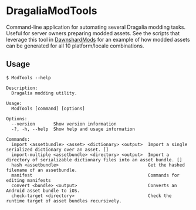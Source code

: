 # DragaliaModTools

Command-line application for automating several Dragalia modding tasks. Useful for server owners preparing modded assets. See the scripts that leverage this tool in 
[DawnshardMods](https://github.com/SapiensAnatis/DawnshardMods/) for an example of how modded assets can be generated for all 10 platform/locale combinations.

## Usage

```
$ ModTools --help

Description:
  Dragalia modding utility.

Usage:
  ModTools [command] [options]

Options:
  --version       Show version information
  -?, -h, --help  Show help and usage information

Commands:
  import <assetbundle> <asset> <dictionary> <output>  Import a single serialized dictionary over an asset. []
  import-multiple <assetbundle> <directory> <output>  Import a directory of serializable dictionary files into an asset bundle. []
  hash <assetbundle>                                  Get the hashed filename of an assetbundle.
  manifest                                            Commands for editing manifests
  convert <bundle> <output>                           Converts an Android asset bundle to iOS.
  check-target <directory>                            Check the runtime target of asset bundles recursively.
```
